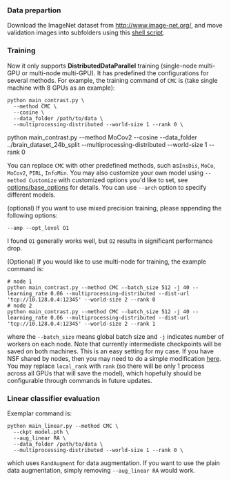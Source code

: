 ### Data prepartion
Download the ImageNet dataset from http://www.image-net.org/, 
and move validation images into subfolders using this 
[shell script](https://raw.githubusercontent.com/soumith/imagenetloader.torch/master/valprep.sh).

### Training
Now it only supports **DistributedDataParallel** training (single-node multi-GPU or 
multi-node multi-GPU). It has predefined the configurations for several methods. 
For example, the training command of `CMC` is (take single machine with 8 GPUs as an example):
```
python main_contrast.py \
  --method CMC \
  --cosine \
  --data_folder /path/to/data \
  --multiprocessing-distributed --world-size 1 --rank 0 \
```
python main_contrast.py   --method MoCov2   --cosine   --data_folder ../brain_dataset_24b_split   --multiprocessing-distributed --world-size 1 --rank 0

You can replace `CMC` with other predefined methods, such as`InsDis`, `MoCo`, `MoCov2`, `PIRL`, `InfoMin`. You may also customize your own model using `--method Customize` with customized options you'd like to set, see [options/base_options](../options/base_options.py) for details. You can use 
`--arch` option to specify different models.

(optional) If you want to use mixed precision training, please appending the following options:  
```
--amp --opt_level O1
```
I found `O1` generally works well, but `O2` results in significant performance drop.

(Optional) If you would like to use multi-node for training, the example command is:
```
# node 1
python main_contrast.py --method CMC --batch_size 512 -j 40 --learning_rate 0.06 --multiprocessing-distributed --dist-url 'tcp://10.128.0.4:12345' --world-size 2 --rank 0
# node 2
python main_contrast.py --method CMC --batch_size 512 -j 40 --learning_rate 0.06 --multiprocessing-distributed --dist-url 'tcp://10.128.0.4:12345' --world-size 2 --rank 1
```
where the `--batch_size` means global batch size and `-j` indicates number of workers on each node. Note that currently intermediate checkpoints will
be saved on both machines. This is an easy setting for my case. If you have NSF shared by nodes, then you may need to do a simple modification
[here](https://github.com/HobbitLong/PyContrast/blob/master/pycontrast/learning/contrast_trainer.py#L110). You may replace `local_rank` with `rank` (so there will be only 1 process across all GPUs that will save the model), 
which hopefully should be configurable through commands in future updates.

### Linear classifier evaluation
Exemplar command is:
```
python main_linear.py --method CMC \ 
  --ckpt model.pth \
  --aug_linear RA \
  --data_folder /path/to/data \
  --multiprocessing-distributed --world-size 1 --rank 0 \
```
which uses `RandAugment` for data augmentation. If you want to use the plain data augmentation, simply removing
`--aug_linear RA` would work. 
